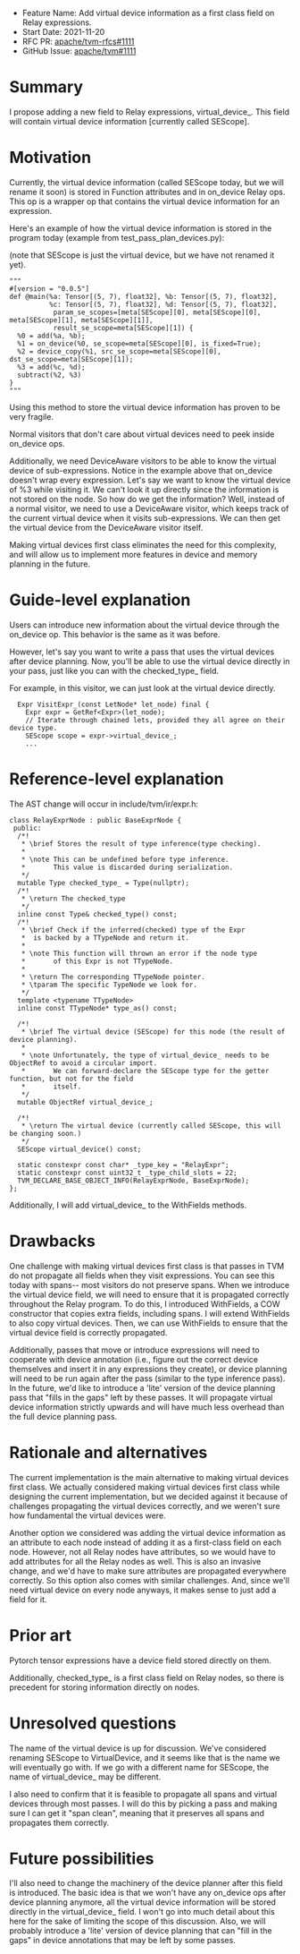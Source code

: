 - Feature Name: Add virtual device information as a first class field on Relay expressions.
- Start Date: 2021-11-20
- RFC PR: [apache/tvm-rfcs#1111](https://github.com/apache/tvm-rfcs/pull/1111)
- GitHub Issue: [apache/tvm#1111](https://github.com/apache/tvm/issues/1111)

# Summary
[summary]: #summary

I propose adding a new field to Relay expressions, virtual_device_. This field will contain virtual device information [currently called SEScope].

# Motivation
[motivation]: #motivation

Currently, the virtual device information (called SEScope today, but we will rename it soon) is stored in Function attributes and in on_device Relay ops. This op is a wrapper op that contains the virtual device information for an expression.

Here's an example of how the virtual device information is stored in the program today (example from test_pass_plan_devices.py):

(note that SEScope is just the virtual device, but we have not renamed it yet).

```
"""
#[version = "0.0.5"]
def @main(%a: Tensor[(5, 7), float32], %b: Tensor[(5, 7), float32],
          %c: Tensor[(5, 7), float32], %d: Tensor[(5, 7), float32],
           param_se_scopes=[meta[SEScope][0], meta[SEScope][0], meta[SEScope][1], meta[SEScope][1]],
           result_se_scope=meta[SEScope][1]) {
  %0 = add(%a, %b);
  %1 = on_device(%0, se_scope=meta[SEScope][0], is_fixed=True);
  %2 = device_copy(%1, src_se_scope=meta[SEScope][0], dst_se_scope=meta[SEScope][1]);
  %3 = add(%c, %d);
  subtract(%2, %3)
}
"""
```

Using this method to store the virtual device information has proven to be very fragile.

Normal visitors that don't care about virtual devices need to peek inside on_device ops.

Additionally, we need DeviceAware visitors to be able to know the virtual device of sub-expressions. Notice in the example above that on_device doesn't wrap every expression. Let's say we want to know the virtual device of %3 while visiting it. We can't look it up directly since the information is not stored on the node. So how do we get the information? Well, instead of a normal visitor, we need to use a DeviceAware visitor, which keeps track of the current virtual device when it visits sub-expressions. We can then get the virtual device from the DeviceAware visitor itself.

Making virtual devices first class eliminates the need for this complexity, and will allow us to implement more features in device and memory planning in the future.

# Guide-level explanation
[guide-level-explanation]: #guide-level-explanation

Users can introduce new information about the virtual device through the on_device op. This behavior is the same as it was before.

However, let's say you want to write a pass that uses the virtual devices after device planning. Now, you'll be able to use the virtual device directly in your pass, just like you can with the checked_type_ field.

For example, in this visitor, we can just look at the virtual device directly. 

```
  Expr VisitExpr_(const LetNode* let_node) final {
    Expr expr = GetRef<Expr>(let_node);
    // Iterate through chained lets, provided they all agree on their device type.
    SEScope scope = expr->virtual_device_;
    ...
 ```

# Reference-level explanation
[reference-level-explanation]: #reference-level-explanation

The AST change will occur in include/tvm/ir/expr.h:

```
class RelayExprNode : public BaseExprNode {
 public:
  /*!
   * \brief Stores the result of type inference(type checking).
   *
   * \note This can be undefined before type inference.
   *       This value is discarded during serialization.
   */
  mutable Type checked_type_ = Type(nullptr);
  /*!
   * \return The checked_type
   */
  inline const Type& checked_type() const;
  /*!
   * \brief Check if the inferred(checked) type of the Expr
   *  is backed by a TTypeNode and return it.
   *
   * \note This function will thrown an error if the node type
   *       of this Expr is not TTypeNode.
   *
   * \return The corresponding TTypeNode pointer.
   * \tparam The specific TypeNode we look for.
   */
  template <typename TTypeNode>
  inline const TTypeNode* type_as() const;

  /*!
   * \brief The virtual device (SEScope) for this node (the result of device planning).
   *
   * \note Unfortunately, the type of virtual_device_ needs to be ObjectRef to avoid a circular import.
   *       We can forward-declare the SEScope type for the getter function, but not for the field
   *       itself.
   */
  mutable ObjectRef virtual_device_;

  /*!
   * \return The virtual device (currently called SEScope, this will be changing soon.)
   */
  SEScope virtual_device() const;

  static constexpr const char* _type_key = "RelayExpr";
  static constexpr const uint32_t _type_child_slots = 22;
  TVM_DECLARE_BASE_OBJECT_INFO(RelayExprNode, BaseExprNode);
};
```

Additionally, I will add virtual_device_ to the WithFields methods.

# Drawbacks
[drawbacks]: #drawbacks

One challenge with making virtual devices first class is that passes in TVM do not propagate all fields when they visit expressions. You can see this today with spans-- most visitors do not preserve spans. When we introduce the virtual device field, we will need to ensure that it is propagated correctly throughout the Relay program. To do this, I introduced WithFields, a COW constructor that copies extra fields, including spans. I will extend WithFields to also copy virtual devices. Then, we can use WithFields to ensure that the virtual device field is correctly propagated. 

Additionally, passes that move or introduce expressions will need to cooperate with device annotation (i.e., figure out the correct device themselves and insert it in any expressions they create), or device planning will need to be run again after the pass (similar to the type inference pass). In the future, we'd like to introduce a 'lite' version of the device planning pass that "fills in the gaps" left by these passes. It will propagate virtual device information strictly upwards and will have much less overhead than the full device planning pass.

# Rationale and alternatives
[rationale-and-alternatives]: #rationale-and-alternatives

The current implementation is the main alternative to making virtual devices first class. We actually considered making virtual devices first class while designing the current implementation, but we decided against it because of challenges propagating the virtual devices correctly, and we weren't sure how fundamental the virtual devices were.

Another option we considered was adding the virtual device information as an attribute to each node instead of adding it as a first-class field on each node. However, not all Relay nodes have attributes, so we would have to add attributes for all the Relay nodes as well. This is also an invasive change, and we'd have to make sure attributes are propagated everywhere correctly. So this option also comes with similar challenges. And, since we'll need virtual device on every node anyways, it makes sense to just add a field for it.

# Prior art
[prior-art]: #prior-art

Pytorch tensor expressions have a device field stored directly on them.

Additionally, checked_type_ is a first class field on Relay nodes, so there is precedent for storing information directly on nodes.

# Unresolved questions
[unresolved-questions]: #unresolved-questions

The name of the virtual device is up for discussion. We've considered renaming SEScope to VirtualDevice, and it seems like that is the name we will eventually go with. If we go with a different name for SEScope, the name of virtual_device_ may be different.

I also need to confirm that it is feasible to propagate all spans and virtual devices through most passes. I will do this by picking a pass and making sure I can get it "span clean", meaning that it preserves all spans and propagates them correctly.

# Future possibilities
[future-possibilities]: #future-possibilities

I'll also need to change the machinery of the device planner after this field is introduced. The basic idea is that we won't have any on_device ops after device planning anymore, all the virtual device information will be stored directly in the virtual_device_ field. I won't go into much detail about this here for the sake of limiting the scope of this discussion. Also, we will probably introduce a 'lite' version of device planning that can "fill in the gaps" in device annotations that may be left by some passes.